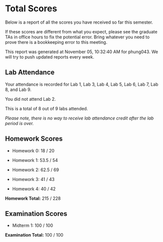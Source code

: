 # Total Scores

Below is a report of all the scores you have received so far this semester.

If these scores are different from what you expect, please see the graduate TAs in office hours to fix the potential error. Bring whatever you need to prove there is a bookkeeping error to this meeting.



This report was generated at November 05, 10:32:40 AM for phung043. We will try to push updated reports every week.

## Lab Attendance

Your attendance is recorded for Lab 1, Lab 3, Lab 4, Lab 5, Lab 6, Lab 7, Lab 8,  and Lab 9.

You did not attend Lab 2.

This is a total of 8 out of 9 labs attended.



*Please note, there is no way to receive lab attendance credit after the lab period is over.*



## Homework Scores



- Homework 0: 18 / 20



- Homework 1: 53.5 / 54



- Homework 2: 62.5 / 69



- Homework 3: 41 / 43



- Homework 4: 40 / 42



**Homework Total:** 215 / 228



## Examination Scores



- Midterm 1: 100 / 100



**Examination Total:** 100 / 100




